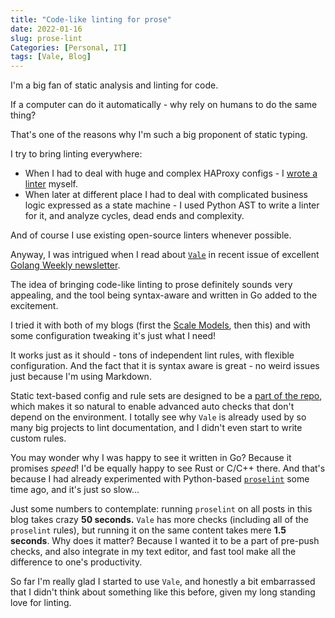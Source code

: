 ```yaml
---
title: "Code-like linting for prose"
date: 2022-01-16
slug: prose-lint
Categories: [Personal, IT]
tags: [Vale, Blog]
---
```


I'm a big fan of static analysis and linting for code.

If a computer can do it automatically - why rely on humans to do the same thing?

That's one of the reasons why I'm such a big proponent of static typing.

I try to bring linting everywhere: 
* When I had to deal with huge and complex
HAProxy configs  - I [wrote a linter](https://github.com/abulimov/HAProxy-lint) myself.
* When later at different place I had to deal with complicated business logic expressed
as a state machine - I used Python AST to write a linter for it, and analyze cycles, dead ends and complexity.

And of course I use existing open-source linters whenever possible.

Anyway, I was intrigued when I read about [`Vale`](https://github.com/errata-ai/vale)
in recent issue of excellent [Golang Weekly newsletter](https://golangweekly.com/issues/394).

The idea of bringing code-like linting to prose definitely sounds very appealing,
and the tool being syntax-aware and written in Go added to the excitement.

I tried it with both of my blogs (first the [Scale Models](https://models.bulimov.me/), then this)
and with some configuration tweaking it's just what I need!

It works just as it should - tons of independent lint rules, with flexible configuration.
And the fact that it is syntax aware is great - no weird issues just because I'm using Markdown.

Static text-based config and rule sets are designed to be a [part of the repo](https://github.com/abulimov/abulimov.github.io),
which makes it so natural to enable advanced auto checks that don't depend on the environment.
I totally see why `Vale` is already used by so many big projects to lint documentation,
and I didn't even start to write custom rules.

You may wonder why I was happy to see it written in Go? Because it promises *speed*!
I'd be equally happy to see Rust or C/C++ there. And that's because I had already experimented with
Python-based [`proselint`](https://github.com/amperser/proselint/) some time ago, and it's just so slow...

Just some numbers to contemplate: running `proselint` on all posts in this blog takes crazy **50 seconds.**
`Vale` has more checks (including all of the `proselint` rules), but running it on the same content takes mere **1.5 seconds**.
Why does it matter? Because I wanted it to be a part of pre-push checks, and also integrate in my text editor,
and fast tool make all the difference to one's productivity.

So far I'm really glad I started to use `Vale`, and honestly a bit embarrassed that I didn't think about
something like this before, given my long standing love for linting.


